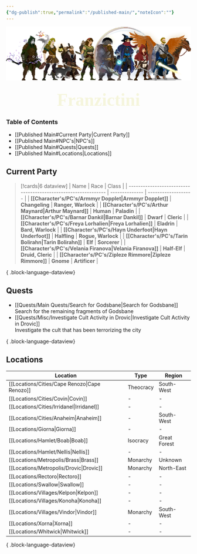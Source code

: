 ```yaml
---
{"dg-publish":true,"permalink":"/published-main/","noteIcon":""}
---
```



![Bad Company.png](/img/user/Attachments/Bad%20Company.png)
<font size="10px" style="font-family: Segoe Print" color=beige><center>**Franzictini**</center></font>
### Table of Contents

- [[Published Main#Current Party\|Current Party]]
- [[Published Main#NPC's\|NPC's]]
- [[Published Main#Quests\|Quests]]
- [[Published Main#Locations\|Locations]]

## Current Party

>[!cards|6 dataview] 
| Name                                                           | Race           | Class               |
| -------------------------------------------------------------- | -------------- | ------------------- |
| **[[Character's/PC's/Armmyr Dopplet\|Armmyr Dopplet]]**     | **Changeling** | **Ranger, Warlock** |
| **[[Character's/PC's/Arthur Maynard\|Arthur Maynard]]**     | **Human**      | **Paladin**         |
| **[[Character's/PC's/Barnar Dankil\|Barnar Dankil]]**       | **Dwarf**      | **Cleric**          |
| **[[Character's/PC's/Freya Lorhalien\|Freya Lorhalien]]**   | **Eladrin**    | **Bard, Warlock**   |
| **[[Character's/PC's/Hayn Underfoot\|Hayn Underfoot]]**     | **Halfling**   | **Rogue, Warlock**  |
| **[[Character's/PC's/Tarin Bolirahn\|Tarin Bolirahn]]**     | **Elf**        | **Sorcerer**        |
| **[[Character's/PC's/Velania Firanova\|Velania Firanova]]** | **Half-Elf**   | **Druid, Cleric**   |
| **[[Character's/PC's/Zipleze Rimmore\|Zipleze Rimmore]]**   | **Gnome**      | **Artificer**       |

{ .block-language-dataview}

## Quests

- [[Quests/Main Quests/Search for Godsbane\|Search for Godsbane]]<br>Search for the remaining fragments of Godsbane
- [[Quests/Misc/Investigate Cult Activity in Drovic\|Investigate Cult Activity in Drovic]]<br>Investigate the cult that has been terrorizing the city

{ .block-language-dataview}

## Locations

| Location                                         | Type      | Region       |
| ------------------------------------------------ | --------- | ------------ |
| [[Locations/Cities/Cape Renozo\|Cape Renozo]] | Theocracy | South-West   |
| [[Locations/Cities/Covin\|Covin]]             | \-        | \-           |
| [[Locations/Cities/Irridanel\|Irridanel]]     | \-        | \-           |
| [[Locations/Cities/Anaheim\|Anaheim]]         | \-        | South-West   |
| [[Locations/Giorna\|Giorna]]                  | \-        | \-           |
| [[Locations/Hamlet/Boab\|Boab]]               | Isocracy  | Great Forest |
| [[Locations/Hamlet/Nellis\|Nellis]]           | \-        | \-           |
| [[Locations/Metropolis/Brass\|Brass]]         | Monarchy  | Unknown      |
| [[Locations/Metropolis/Drovic\|Drovic]]       | Monarchy  | North-East   |
| [[Locations/Rectoro\|Rectoro]]                | \-        | \-           |
| [[Locations/Swallow\|Swallow]]                | \-        | \-           |
| [[Locations/Villages/Kelpon\|Kelpon]]         | \-        | \-           |
| [[Locations/Villages/Konoha\|Konoha]]         | \-        | \-           |
| [[Locations/Villages/Vindor\|Vindor]]         | Monarchy  | South-West   |
| [[Locations/Xorna\|Xorna]]                    | \-        | \-           |
| [[Locations/Whitwick\|Whitwick]]              | \-        | \-           |

{ .block-language-dataview}